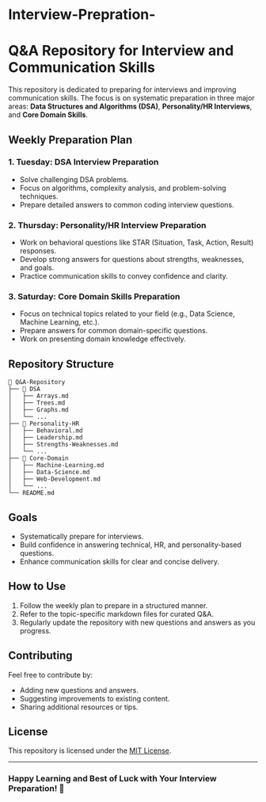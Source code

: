 # Interview-Prepration-
# Q&A Repository for Interview and Communication Skills

This repository is dedicated to preparing for interviews and improving communication skills. The focus is on systematic preparation in three major areas: **Data Structures and Algorithms (DSA)**, **Personality/HR Interviews**, and **Core Domain Skills**. 

## Weekly Preparation Plan

### **1. Tuesday: DSA Interview Preparation**
- Solve challenging DSA problems.
- Focus on algorithms, complexity analysis, and problem-solving techniques.
- Prepare detailed answers to common coding interview questions.

### **2. Thursday: Personality/HR Interview Preparation**
- Work on behavioral questions like STAR (Situation, Task, Action, Result) responses.
- Develop strong answers for questions about strengths, weaknesses, and goals.
- Practice communication skills to convey confidence and clarity.

### **3. Saturday: Core Domain Skills Preparation**
- Focus on technical topics related to your field (e.g., Data Science, Machine Learning, etc.).
- Prepare answers for common domain-specific questions.
- Work on presenting domain knowledge effectively.

## Repository Structure

```
📂 Q&A-Repository
├── 📂 DSA
│   ├── Arrays.md
│   ├── Trees.md
│   ├── Graphs.md
│   └── ...
├── 📂 Personality-HR
│   ├── Behavioral.md
│   ├── Leadership.md
│   ├── Strengths-Weaknesses.md
│   └── ...
├── 📂 Core-Domain
│   ├── Machine-Learning.md
│   ├── Data-Science.md
│   ├── Web-Development.md
│   └── ...
└── README.md
```

## Goals
- Systematically prepare for interviews.
- Build confidence in answering technical, HR, and personality-based questions.
- Enhance communication skills for clear and concise delivery.

## How to Use
1. Follow the weekly plan to prepare in a structured manner.
2. Refer to the topic-specific markdown files for curated Q&A.
3. Regularly update the repository with new questions and answers as you progress.

## Contributing
Feel free to contribute by:
- Adding new questions and answers.
- Suggesting improvements to existing content.
- Sharing additional resources or tips.

## License
This repository is licensed under the [MIT License](LICENSE).

---

### Happy Learning and Best of Luck with Your Interview Preparation! 🚀
